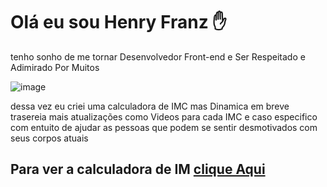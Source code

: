
# Olá eu sou Henry Franz ✋


tenho sonho de me tornar Desenvolvedor Front-end e Ser Respeitado e Adimirado Por Muitos

![image](https://user-images.githubusercontent.com/113705213/232346995-7bc13478-d402-4ed8-aaee-8bb394fa52a5.png)

dessa vez eu criei uma calculadora de IMC mas Dinamica em breve trasereia mais atualizações como Videos
para cada IMC e caso especifico com entuito de ajudar as pessoas que podem se sentir desmotivados com seus corpos atuais 



## <p>Para ver a calculadora de IM <a href="https://henrytos.github.io/IMC/">clique Aqui</a></p>
